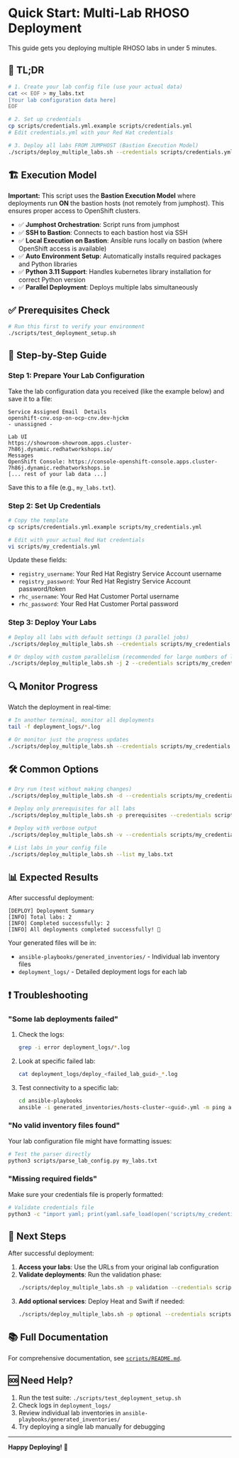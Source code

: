 # Quick Start: Multi-Lab RHOSO Deployment

This guide gets you deploying multiple RHOSO labs in under 5 minutes.

## 🚀 TL;DR

```bash
# 1. Create your lab config file (use your actual data)
cat << EOF > my_labs.txt
[Your lab configuration data here]
EOF

# 2. Set up credentials
cp scripts/credentials.yml.example scripts/credentials.yml
# Edit credentials.yml with your Red Hat credentials

# 3. Deploy all labs FROM JUMPHOST (Bastion Execution Model)
./scripts/deploy_multiple_labs.sh --credentials scripts/credentials.yml my_labs.txt
```

## 🏗️ **Execution Model**

**Important:** This script uses the **Bastion Execution Model** where deployments run **ON** the bastion hosts (not remotely from jumphost). This ensures proper access to OpenShift clusters.

- ✅ **Jumphost Orchestration**: Script runs from jumphost
- ✅ **SSH to Bastion**: Connects to each bastion host via SSH
- ✅ **Local Execution on Bastion**: Ansible runs locally on bastion (where OpenShift access is available)
- ✅ **Auto Environment Setup**: Automatically installs required packages and Python libraries
- ✅ **Python 3.11 Support**: Handles kubernetes library installation for correct Python version
- ✅ **Parallel Deployment**: Deploys multiple labs simultaneously

## ✅ Prerequisites Check

```bash
# Run this first to verify your environment
./scripts/test_deployment_setup.sh
```

## 📝 Step-by-Step Guide

### Step 1: Prepare Your Lab Configuration

Take the lab configuration data you received (like the example below) and save it to a file:

```
Service	Assigned Email	Details
openshift-cnv.osp-on-ocp-cnv.dev-hjckm	
- unassigned -

Lab UI
https://showroom-showroom.apps.cluster-7h86j.dynamic.redhatworkshops.io/ 
Messages
OpenShift Console: https://console-openshift-console.apps.cluster-7h86j.dynamic.redhatworkshops.io
[... rest of your lab data ...]
```

Save this to a file (e.g., `my_labs.txt`).

### Step 2: Set Up Credentials

```bash
# Copy the template
cp scripts/credentials.yml.example scripts/my_credentials.yml

# Edit with your actual Red Hat credentials
vi scripts/my_credentials.yml
```

Update these fields:
- `registry_username`: Your Red Hat Registry Service Account username
- `registry_password`: Your Red Hat Registry Service Account password/token
- `rhc_username`: Your Red Hat Customer Portal username
- `rhc_password`: Your Red Hat Customer Portal password

### Step 3: Deploy Your Labs

```bash
# Deploy all labs with default settings (3 parallel jobs)
./scripts/deploy_multiple_labs.sh --credentials scripts/my_credentials.yml my_labs.txt

# Or deploy with custom parallelism (recommended for large numbers of labs)
./scripts/deploy_multiple_labs.sh -j 2 --credentials scripts/my_credentials.yml my_labs.txt
```

## 🔍 Monitor Progress

Watch the deployment in real-time:

```bash
# In another terminal, monitor all deployments
tail -f deployment_logs/*.log

# Or monitor just the progress updates
./scripts/deploy_multiple_labs.sh --credentials scripts/my_credentials.yml my_labs.txt | grep PROGRESS
```

## 🛠️ Common Options

```bash
# Dry run (test without making changes)
./scripts/deploy_multiple_labs.sh -d --credentials scripts/my_credentials.yml my_labs.txt

# Deploy only prerequisites for all labs
./scripts/deploy_multiple_labs.sh -p prerequisites --credentials scripts/my_credentials.yml my_labs.txt

# Deploy with verbose output
./scripts/deploy_multiple_labs.sh -v --credentials scripts/my_credentials.yml my_labs.txt

# List labs in your config file
./scripts/deploy_multiple_labs.sh --list my_labs.txt
```

## 📊 Expected Results

After successful deployment:

```
[DEPLOY] Deployment Summary
[INFO] Total labs: 2
[INFO] Completed successfully: 2
[INFO] All deployments completed successfully! 🎉
```

Your generated files will be in:
- `ansible-playbooks/generated_inventories/` - Individual lab inventory files
- `deployment_logs/` - Detailed deployment logs for each lab

## ❗ Troubleshooting

### "Some lab deployments failed"

1. Check the logs:
   ```bash
   grep -i error deployment_logs/*.log
   ```

2. Look at specific failed lab:
   ```bash
   cat deployment_logs/deploy_<failed_lab_guid>_*.log
   ```

3. Test connectivity to a specific lab:
   ```bash
   cd ansible-playbooks
   ansible -i generated_inventories/hosts-cluster-<guid>.yml -m ping all
   ```

### "No valid inventory files found"

Your lab configuration file might have formatting issues:

```bash
# Test the parser directly
python3 scripts/parse_lab_config.py my_labs.txt
```

### "Missing required fields"

Make sure your credentials file is properly formatted:

```bash
# Validate credentials file
python3 -c "import yaml; print(yaml.safe_load(open('scripts/my_credentials.yml')))"
```

## 🎯 Next Steps

After successful deployment:

1. **Access your labs**: Use the URLs from your original lab configuration
2. **Validate deployments**: Run the validation phase:
   ```bash
   ./scripts/deploy_multiple_labs.sh -p validation --credentials scripts/my_credentials.yml my_labs.txt
   ```
3. **Add optional services**: Deploy Heat and Swift if needed:
   ```bash
   ./scripts/deploy_multiple_labs.sh -p optional --credentials scripts/my_credentials.yml my_labs.txt
   ```

## 📚 Full Documentation

For comprehensive documentation, see [`scripts/README.md`](README.md).

## 🆘 Need Help?

1. Run the test suite: `./scripts/test_deployment_setup.sh`
2. Check logs in `deployment_logs/`
3. Review individual lab inventories in `ansible-playbooks/generated_inventories/`
4. Try deploying a single lab manually for debugging

---

**Happy Deploying!** 🚀

